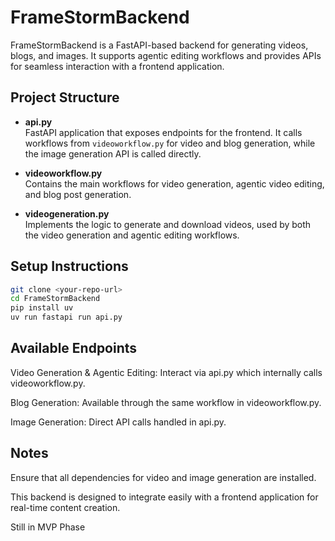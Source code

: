 # FrameStormBackend

FrameStormBackend is a FastAPI-based backend for generating videos, blogs, and images. It supports agentic editing workflows and provides APIs for seamless interaction with a frontend application.

## Project Structure

- **api.py**  
  FastAPI application that exposes endpoints for the frontend. It calls workflows from `videoworkflow.py` for video and blog generation, while the image generation API is called directly.

- **videoworkflow.py**  
  Contains the main workflows for video generation, agentic video editing, and blog post generation.

- **videogeneration.py**  
  Implements the logic to generate and download videos, used by both the video generation and agentic editing workflows.

## Setup Instructions

   ```bash
   git clone <your-repo-url>
   cd FrameStormBackend
   pip install uv
   uv run fastapi run api.py
```

## Available Endpoints

Video Generation & Agentic Editing: Interact via api.py which internally calls videoworkflow.py.

Blog Generation: Available through the same workflow in videoworkflow.py.

Image Generation: Direct API calls handled in api.py.


## Notes

Ensure that all dependencies for video and image generation are installed.

This backend is designed to integrate easily with a frontend application for real-time content creation.

Still in MVP Phase